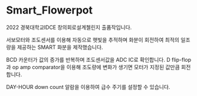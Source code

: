 # Smart_Flowerpot
2022 경북대학교IDCE 창의회로설계첼린지 출품작입니다.

서보모터와 조도센서를 이용해 자동으로 햇빛을 추적하며  화분이 회전하여 최적의 일조량을 제공하는 SMART 화분을 제작했습니다.

BCD 카운터가 값의 증가를 반복하며 조도센서값을 ADC IC로 확인합니다. D flip-flop과 op amp comparator을 이용해 조도량에 변화가 생기면 모터가 지정된 값만큼 회전합니다.

DAY-HOUR down count 알람을 이용하여 급수 주기를 설정할 수 있습니다.
